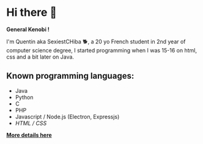 # Hi there 👋

**General Kenobi !**

I'm Quentin aka SexiestCHiba 🐕, a 20 yo French student in 2nd year of computer science degree, I started programming when I was 15-16 on html, css and a bit later on Java.

## Known programming languages:

- Java
- Python
- C
- PHP
- Javascript / Node.js (Electron, Expressjs)
- *HTML / CSS*


**[More details here](https://sexiestchiba.github.io/)**

<!--
**SexiestCHiba/SexiestCHiba** is a ✨ _special_ ✨ repository because its `README.md` (this file) appears on your GitHub profile.

Here are some ideas to get you started:

- 🔭 I’m currently working on ...
- 🌱 I’m currently learning ...
- 👯 I’m looking to collaborate on ...
- 🤔 I’m looking for help with ...
- 💬 Ask me about ...
- 📫 How to reach me: ...
- 😄 Pronouns: ...
- ⚡ Fun fact: ...
-->
